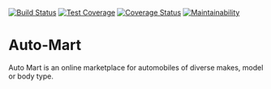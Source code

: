 [![Build Status](https://travis-ci.org/ChiamakaObitube/AutoMart.svg?branch=ch-setup-continuous-integration-166463892)](https://travis-ci.org/ChiamakaObitube/AutoMart)
[![Test Coverage](https://api.codeclimate.com/v1/badges/696a2cbef47607216159/test_coverage)](https://codeclimate.com/github/ChiamakaObitube/AutoMart/test_coverage)
[![Coverage Status](https://coveralls.io/repos/github/ChiamakaObitube/AutoMart/badge.svg?branch=develop)](https://coveralls.io/github/ChiamakaObitube/AutoMart?branch=develop)
[![Maintainability](https://api.codeclimate.com/v1/badges/696a2cbef47607216159/maintainability)](https://codeclimate.com/github/ChiamakaObitube/AutoMart/maintainability)
# Auto-Mart
Auto Mart is an online marketplace for automobiles of diverse makes, model or body type. 
